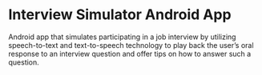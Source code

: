 # Interview Simulator Android App
Android app that simulates participating in a job interview by utilizing speech-to-text and text-to-speech technology to play back the user’s oral response to an interview question and offer tips on how to answer such a question.
